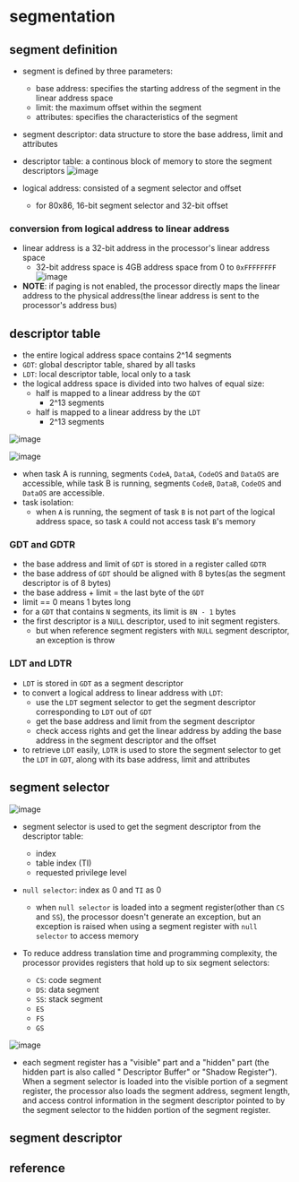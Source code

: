 # segmentation

## segment definition
* segment is defined by three parameters:
    * base address: specifies the starting address of the segment in the linear address space
    * limit: the maximum offset within the segment
    * attributes: specifies the characteristics of the segment

* segment descriptor: data structure to store the base address, limit and attributes
* descriptor table: a continous block of memory to store the segment descriptors
![image](https://user-images.githubusercontent.com/35479537/226616285-297456f6-ac2a-4f6e-a912-22e87fa21b2b.png)

* logical address: consisted of a segment selector and offset
    * for 80x86, 16-bit segment selector and 32-bit offset

### conversion from logical address to linear address
* linear address is a 32-bit address in the processor's linear address space
    * 32-bit address space is 4GB address space from 0 to `0xFFFFFFFF`
![image](https://user-images.githubusercontent.com/35479537/226617720-1d1cd4e0-a3cb-4491-90ad-de0f818e4dc7.png)
* **NOTE**: if paging is not enabled, the processor directly maps the linear address to the physical address(the linear address is sent to the processor's address bus)

## descriptor table
* the entire logical address space contains 2^14 segments
* `GDT`: global descriptor table, shared by all tasks
* `LDT`: local descriptor table, local only to a task
* the logical address space is divided into two halves of equal size:
    * half is mapped to a linear address by the `GDT`
        * 2^13 segments
    * half is mapped to a linear address by the `LDT`
        * 2^13 segments

![image](https://user-images.githubusercontent.com/35479537/226618542-074a0a32-f805-431a-b14b-496739ac550a.png)

![image](https://user-images.githubusercontent.com/35479537/226620196-06c22c1a-e37f-41d2-b682-e3f6dd91a6ac.png)

* when task A is running, segments `CodeA`, `DataA`, `CodeOS` and `DataOS` are accessible, while task B is running, segments `CodeB`, `DataB`, `CodeOS` and `DataOS` are accessible.
* task isolation:
    * when `A` is running, the segment of task `B` is not part of the logical address space, so task `A` could not access task `B`'s memory

### GDT and GDTR
* the base address and limit of `GDT` is stored in a register called `GDTR`
* the base address of `GDT` should be aligned with 8 bytes(as the segment descriptor is of 8 bytes)
* the base address + limit = the last byte of the `GDT`
* limit == 0 means 1 bytes long
* for a `GDT` that contains `N` segments, its limit is `8N - 1` bytes
* the first descriptor is a `NULL` descriptor, used to init segment registers.
    * but when reference segment registers with `NULL` segment descriptor, an exception is throw
### LDT and LDTR
* `LDT` is stored in `GDT` as a segment descriptor
* to convert a logical address to linear address with `LDT`:
    * use the `LDT` segment selector to get the segment descriptor corresponding to `LDT` out of `GDT`
    * get the base address and limit from the segment descriptor
    * check access rights and get the linear address by adding the base address in the segment descriptor and the offset
* to retrieve `LDT` easily, `LDTR` is used to store the segment selector to get the `LDT` in `GDT`, along with its base address, limit and attributes

## segment selector
![image](https://user-images.githubusercontent.com/35479537/226631931-a789c466-6f94-4977-a952-dd6175b1fe17.png)

* segment selector is used to get the segment descriptor from the descriptor table:
    * index
    * table index (TI)
    * requested privilege level
* `null selector`: index as 0 and `TI` as 0
    * when `null selector` is loaded into a segment register(other than `CS` and `SS`), the processor doesn't generate an exception, but an exception is raised when using a segment register with `null selector` to access memory

* To reduce address translation time and programming complexity, the processor provides registers that hold up to six segment selectors:
    * `CS`: code segment
    * `DS`: data segment
    * `SS`: stack segment
    * `ES`
    * `FS`
    * `GS`

![image](https://user-images.githubusercontent.com/35479537/226635093-58630969-408c-4021-84b1-427ed8ecf591.png)

* each segment register has a "visible" part and a "hidden" part (the hidden part is also called " Descriptor Buffer" or "Shadow Register"). When a segment selector is loaded into the visible portion of a segment register, the processor also loads the segment address, segment length, and access control information in the segment descriptor pointed to by the segment selector to the hidden portion of the segment register. 

## segment descriptor

## reference
